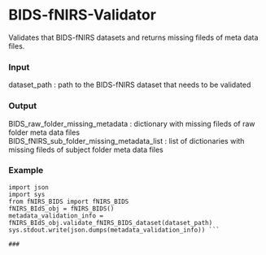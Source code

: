 # BIDS-fNIRS-Validator
Validates that BIDS-fNIRS datasets and returns missing fileds of meta data files.

### Input
dataset_path : path to the BIDS-fNIRS dataset that needs to be validated

### Output
BIDS_raw_folder_missing_metadata : dictionary with missing fileds of raw folder meta data files <br>
BIDS_fNIRS_sub_folder_missing_metadata_list : list of dictionaries with missing fileds of subject folder meta data files

### Example
```
import json
import sys
from fNIRS_BIDS import fNIRS_BIDS
fNIRS_BIdS_obj = fNIRS_BIDS()
metadata_validation_info = fNIRS_BIdS_obj.validate_fNIRS_BIDS_dataset(dataset_path)
sys.stdout.write(json.dumps(metadata_validation_info)) ```

###

